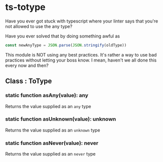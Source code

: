 # ts-totype

Have you ever got stuck with typescript where your linter says that you're not allowed to use the any type?

Have you ever solved that by doing something awful as
```typescript
const newAnyType = JSON.parse(JSON.stringify(oldType))
```

This module is NOT using any best practices. It's rather a way to use bad practices without letting your boss know. I mean, haven't we all done this every now and then?

## Class : ToType

### static function asAny(value): any
Returns the value supplied as an ``any`` type

### static function asUnknown(value): unknown
Returns the value supplied as an ``unknown`` type

### static function asNever(value): never
Returns the value supplied as an ``never`` type

